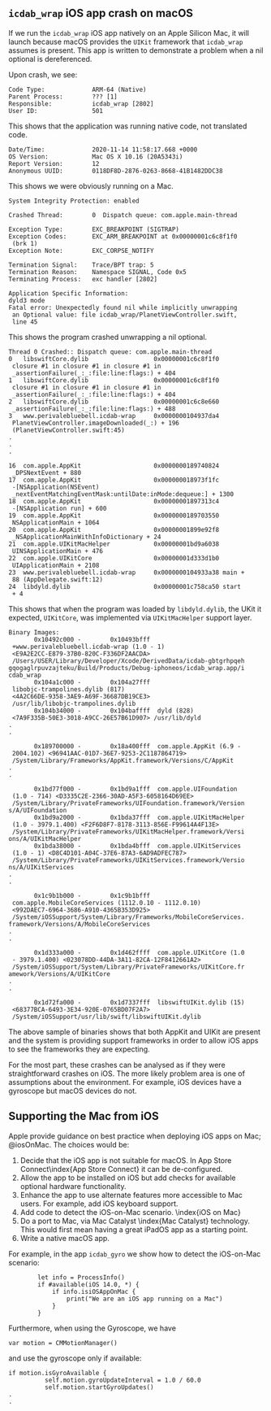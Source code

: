 ## `icdab_wrap` iOS app crash on macOS

If we run the `icdab_wrap` iOS app natively on an Apple Silicon Mac, it will launch because macOS provides the `UIKit` framework that `icdab_wrap` assumes is present.  This app is written to demonstrate a problem when a nil optional is dereferenced.

Upon crash, we see:
```
Code Type:             ARM-64 (Native)
Parent Process:        ??? [1]
Responsible:           icdab_wrap [2802]
User ID:               501
```

This shows that the application was running native code, not translated code.

```
Date/Time:             2020-11-14 11:58:17.668 +0000
OS Version:            Mac OS X 10.16 (20A5343i)
Report Version:        12
Anonymous UUID:        0118DF8D-2876-0263-8668-41B1482DDC38
```

This shows we were obviously running on a Mac.

```
System Integrity Protection: enabled

Crashed Thread:        0  Dispatch queue: com.apple.main-thread

Exception Type:        EXC_BREAKPOINT (SIGTRAP)
Exception Codes:       EXC_ARM_BREAKPOINT at 0x00000001c6c8f1f0
 (brk 1)
Exception Note:        EXC_CORPSE_NOTIFY

Termination Signal:    Trace/BPT trap: 5
Termination Reason:    Namespace SIGNAL, Code 0x5
Terminating Process:   exc handler [2802]

Application Specific Information:
dyld3 mode
Fatal error: Unexpectedly found nil while implicitly unwrapping
 an Optional value: file icdab_wrap/PlanetViewController.swift,
 line 45
```

This shows the program crashed unwrapping a nil optional.

```
Thread 0 Crashed:: Dispatch queue: com.apple.main-thread
0   libswiftCore.dylib                  0x00000001c6c8f1f0
 closure #1 in closure #1 in closure #1 in
 _assertionFailure(_:_:file:line:flags:) + 404
1   libswiftCore.dylib                  0x00000001c6c8f1f0
 closure #1 in closure #1 in closure #1 in
 _assertionFailure(_:_:file:line:flags:) + 404
2   libswiftCore.dylib                  0x00000001c6c8e660
 _assertionFailure(_:_:file:line:flags:) + 488
3   www.perivalebluebell.icdab-wrap     0x0000000104937da4
 PlanetViewController.imageDownloaded(_:) + 196
 (PlanetViewController.swift:45)
.
.
.

16  com.apple.AppKit                    0x0000000189740824
 _DPSNextEvent + 880
17  com.apple.AppKit                    0x000000018973f1fc
 -[NSApplication(NSEvent)
 _nextEventMatchingEventMask:untilDate:inMode:dequeue:] + 1300
18  com.apple.AppKit                    0x00000001897313c4
 -[NSApplication run] + 600
19  com.apple.AppKit                    0x0000000189703550
 NSApplicationMain + 1064
20  com.apple.AppKit                    0x00000001899e92f8
 _NSApplicationMainWithInfoDictionary + 24
21  com.apple.UIKitMacHelper            0x00000001bd9a6038
 UINSApplicationMain + 476
22  com.apple.UIKitCore                 0x00000001d333d1b0
 UIApplicationMain + 2108
23  www.perivalebluebell.icdab-wrap     0x0000000104933a38 main +
 88 (AppDelegate.swift:12)
24  libdyld.dylib                       0x00000001c758ca50 start
 + 4
```

This shows that when the program was loaded by `libdyld.dylib`, the UKit it expected, `UIKitCore`, was implemented via `UIKitMacHelper` support layer.

```
Binary Images:
       0x10492c000 -        0x10493bfff
 +www.perivalebluebell.icdab-wrap (1.0 - 1)
 <E9A2E2CC-E879-37B0-820C-F336DF2AACDA>
 /Users/USER/Library/Developer/Xcode/DerivedData/icdab-gbtgrhpqeh
gqogaglrpuvzajteku/Build/Products/Debug-iphoneos/icdab_wrap.app/i
cdab_wrap
       0x104a1c000 -        0x104a27fff 
 libobjc-trampolines.dylib (817)
 <4A2C66DE-9358-3AE9-A69F-36687DB19CE3>
 /usr/lib/libobjc-trampolines.dylib
       0x104b34000 -        0x104baffff  dyld (828)
 <7A9F335B-50E3-3018-A9CC-26E57B61D907> /usr/lib/dyld
.
.

       0x189700000 -        0x18a400fff  com.apple.AppKit (6.9 -
 2004.102) <96941AAC-01D7-36E7-9253-2C1187864719>
 /System/Library/Frameworks/AppKit.framework/Versions/C/AppKit
.
.

       0x1bd77f000 -        0x1bd9a1fff  com.apple.UIFoundation
 (1.0 - 714) <D3335C2E-2366-30AD-A5F3-6058164D69EE>
 /System/Library/PrivateFrameworks/UIFoundation.framework/Version
s/A/UIFoundation
       0x1bd9a2000 -        0x1bda37fff  com.apple.UIKitMacHelper
 (1.0 - 3979.1.400) <F2F6D8F7-8178-3113-856E-F99614A4F13E>
 /System/Library/PrivateFrameworks/UIKitMacHelper.framework/Versi
ons/A/UIKitMacHelper
       0x1bda38000 -        0x1bda4bfff  com.apple.UIKitServices
 (1.0 - 1) <D8C4D101-A04C-37E6-87A3-6AD9ADFEC787>
 /System/Library/PrivateFrameworks/UIKitServices.framework/Versio
ns/A/UIKitServices
.
.

       0x1c9b1b000 -        0x1c9b1bfff 
 com.apple.MobileCoreServices (1112.0.10 - 1112.0.10)
 <992DAEC7-6964-3686-A910-4365B353D925>
 /System/iOSSupport/System/Library/Frameworks/MobileCoreServices.
framework/Versions/A/MobileCoreServices
.
.

       0x1d333a000 -        0x1d462ffff  com.apple.UIKitCore (1.0
 - 3979.1.400) <023078DD-44DA-3A11-82CA-12F8412661A2>
 /System/iOSSupport/System/Library/PrivateFrameworks/UIKitCore.fr
amework/Versions/A/UIKitCore
.
.

       0x1d72fa000 -        0x1d7337fff  libswiftUIKit.dylib (15)
 <68377BCA-6493-3E34-920E-0765BD07F2A7>
 /System/iOSSupport/usr/lib/swift/libswiftUIKit.dylib
```

The above sample of binaries shows that both AppKit and UIKit are present and the system is providing support frameworks in order to allow iOS apps to see the frameworks they are expecting.

For the most part, these crashes can be analysed as if they were straightforward crashes on iOS.  The more likely problem area is one of assumptions about the environment.  For example, iOS devices have a gyroscope but macOS devices do not.

## Supporting the Mac from iOS

Apple provide guidance on best practice when deploying iOS apps on Mac; @iosOnMac.  The choices would be:

1. Decide that the iOS app is not suitable for macOS.  In App Store Connect\index{App Store Connect} it can be de-configured.
2. Allow the app to be installed on iOS but add checks for available optional hardware functionality.
3. Enhance the app to use alternate features more accessible to Mac users.  For example, add iOS keyboard support.
4. Add code to detect the iOS-on-Mac scenario. \index{iOS on Mac}
5. Do a port to Mac, via Mac Catalyst \index{Mac Catalyst} technology.  This would first mean having a great iPadOS app as a starting point.
6. Write a native macOS app.

For example, in the app `icdab_gyro` we show how to detect the iOS-on-Mac scenario:

```
        let info = ProcessInfo()
        if #available(iOS 14.0, *) {
            if info.isiOSAppOnMac {
                print("We are an iOS app running on a Mac")
            }
        }
```

Furthermore, when using the Gyroscope, we have
```
var motion = CMMotionManager()
```

and use the gyroscope only if available:
```
if motion.isGyroAvailable {
          self.motion.gyroUpdateInterval = 1.0 / 60.0
          self.motion.startGyroUpdates()
.
.
```
